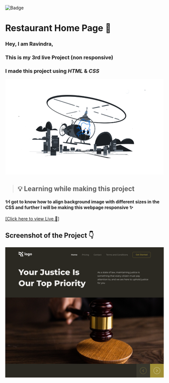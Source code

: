 ![Badge](https://img.shields.io/badge/Project--3-Home--Page-orange)
# Restaurant Home Page 🍔

### Hey, I am **Ravindra**, 
### This is  my 3rd live Project (non responsive)
### I made this project using *HTML* & *CSS*
![](./assets/profile-first-repo-dark.svg)

>##  💡 Learning while making this project

#### ✨I got to know how to align background image with different sizes in the CSS and further I will be making this webpage responsive ✨

[[Click here to view Live 🚀]](https://rp-project-3.netlify.app/ "Law Home Page")

## Screenshot of the Project 👇
![](./assets/Law%20Home%20Page.png)